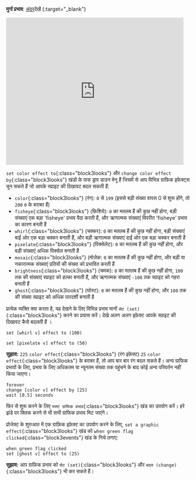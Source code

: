 **मुर्गा प्रभाव**: [अंदर](https://scratch.mit.edu/projects/435730522/editor)देखें {:target="_blank"}

<div class="scratch-preview">
  <iframe allowtransparency="true" width="485" height="402" src="https://scratch.mit.edu/projects/embed/435730522/?autostart=false" frameborder="0"></iframe>
</div>

`set color effect to`{:class="block3looks"} और `change color effect by`{:class="block3looks"} खंडों के पास ड्राप डाउन मेनू हैं जिसमें से आप विभिन्न ग्राफ़िक इफेक्ट्स चुन सकते हैं जो आपके स्प्राइट की दिखावट बदल सकती हैं:

+ `color`{:class="block3looks"} (रंग): `0` से `199` (इससे बड़ी संख्या वापस 0 से शुरू होंगे, तो `200` `0` के बराबर हैं)
+ `fisheye`{:class="block3looks"} (फ़िशिये): `0` का मतलब हैं की कुछ नहीं होगा, बड़ी संख्याएं एक बड़ा 'fisheye' प्रभाव पैदा करती हैं, और ऋणात्मक संख्याएं विपरीत 'fisheye' प्रभाव का कारण बनती हैं
+ `whirl`{:class="block3looks"} (चक्कर): `0` का मतलब हैं की कुछ नहीं होगा, बड़ी संख्याएं बाईं ओर एक बड़ा चक्कर बनाती हैं, और बड़ी ऋणात्मक संख्याएं दाईं ओर एक बड़ा चक्कर बनाती हैं
+ `pixelate`{:class="block3looks"} (पिक्सेलेट): `0` का मतलब हैं की कुछ नहीं होगा, और बड़ी संख्याएं अधिक पिक्सेल बनाती हैं
+ `mosaic`{:class="block3looks"} (मोज़ेक: `0` का मतलब हैं की कुछ नहीं होगा, और बड़ी या नकारात्मक संख्याएं प्रतियों की संख्या को प्रभावित करती हैं
+ `brightness`{:class="block3looks"} (चमक): `0` का मतलब हैं की कुछ नहीं होगा, `100` तक की संख्याएं स्प्राइट को हल्का बनाती हैं, और ऋणात्मक संख्याएं `-100` तक स्प्राइट को गहरा बनाती हैं
+ `ghost`{:class="block3looks"} (घोस्ट): `0` का मतलब हैं की कुछ नहीं होगा, और `100` तक की संख्या स्प्राइट को अधिक पारदर्शी बनाती है

प्रत्येक व्यक्ति क्या करता है, यह देखने के लिए विभिन्न प्रभाव मानों `सेट (set)`{:class="block3looks"} करने का प्रयास करें। देखे अलग अलग इफ़ेक्ट आपके स्प्राइट की दिखावट कैसे बदलती हैं ।

```blocks3
set [whirl v] effect to (100)

set [pixelate v] effect to (50)
```

**सुझाव:** `225` `color effect`{:class="block3looks"} (रंग इफ़ेक्ट) `25` `color effect`{:class="block3looks"} के बराबर हैं, तो आप बार बार रंग बदल सकते हैं। अन्य ग्राफिक प्रभावों के लिए, प्रभाव के लिए अधिकतम या न्यूनतम संख्या तक पहुंचने के बाद कोई अन्य परिवर्तन नहीं किया जाएगा।

```blocks3
forever
change [color v] effect by [25]
wait [0.5] seconds
```

फिर से शुरू करने के लिए `स्पष्ट ग्राफिक प्रभाव`{:class="block3looks"} खंड का उपयोग करें। हरे झंडे पर क्लिक करने से भी सभी ग्राफिक प्रभाव मिट जाएंगे।

प्रोजेक्ट के शुरुआत में एक ग्राफ़िक इफ़ेक्ट का उपयोग करने के लिए, `set a graphic effect`{:class="block3looks"} खंड को `when green flag clicked`{:class="block3events"} खंड के निचे लगाए:

```blocks3
when green flag clicked
set [ghost v] effect to (25)
```

**सुझाव:** आप ग्राफ़िक प्रभाव को `सेट (set)`{:class="block3looks"} और `बदल (change)`{:class="block3looks"} भी कर सकते हैं।
